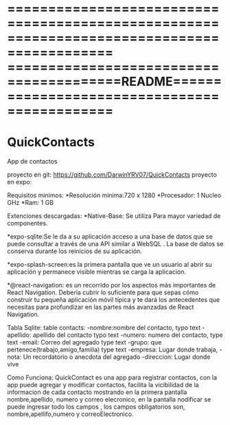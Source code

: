 ===========================================================================================
========================================README=============================================
===========================================================================================
# QuickContacts
App de contactos

proyecto en git: https://github.com/DarwinYRV07/QuickContacts
proyecto en expo:

Requisitos minimos:
	*Resolución minima:720 x 1280
	*Procesador: 1 Nucleo GHz
	*Ram: 1 GB
  
  Extenciones descargadas:
*Native-Base: Se utiliza Para mayor variedad de componentes.

*expo-sqlite:Se le da a su aplicación acceso a una base de datos que se puede consultar
a través de una API similar a WebSQL . La base de datos se conserva durante los reinicios de su aplicación.

*expo-splash-screen:es la primera pantalla que ve un usuario al abrir su aplicación y permanece visible 
mientras se carga la aplicación.

*@react-navigation: es un recorrido por los aspectos más importantes de React Navigation. Debería cubrir 
lo suficiente para que sepas cómo construir tu pequeña aplicación móvil típica y te dará los antecedentes 
que necesitas para profundizar en las partes más avanzadas de React Navigation.

Tabla Sqlite:
table contacts:
-nombre:nombre del contacto, typo text
-apellido: apellido del contacto typo text
-numero: numero del contacto, type text
-email: Correo del agregado type text
-grupo: que pertenece(trabajo,amigo,familia) type text
-empresa: Lugar donde trabaja,
-nota: Un recordatorio o anecdota del agregado
-direccion: Lugar donde vive

Como Funciona:
QuickContact es una app para registrar contactos, con la app puede agregar y modificar contactos, facilita la
vicibilidad de la informacion de cada contacto mostrando en la primera pantalla nombre,apellido, numero y correo
elecronico, en la pantalla nodificar se puede ingresar todo los campos , los campos obligatorios son, nombre,apellifo,numero y 
correoElectronico.
